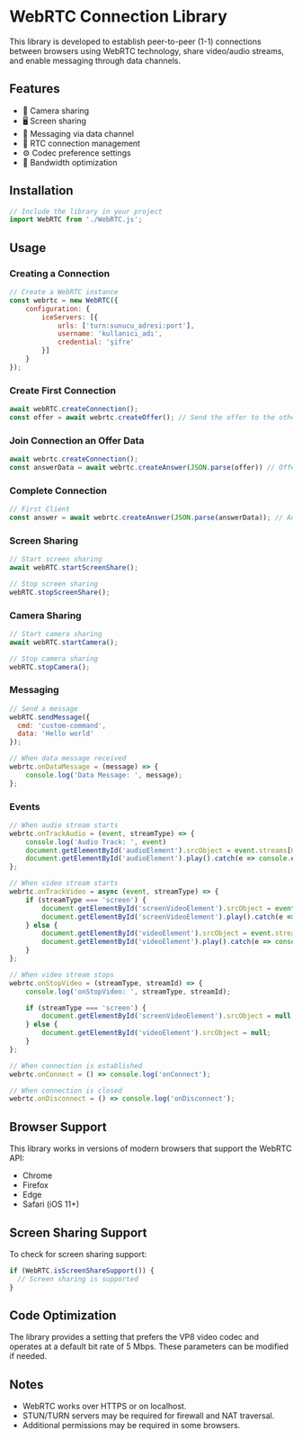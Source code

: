 # WebRTC Connection Library

This library is developed to establish peer-to-peer (1-1) connections between browsers using WebRTC technology, share video/audio streams, and enable messaging through data channels.

## Features

- 🎥 Camera sharing
- 🖥️ Screen sharing
- 📨 Messaging via data channel
- 🔄 RTC connection management
- ⚙️ Codec preference settings
- 🚀 Bandwidth optimization

## Installation

```javascript
// Include the library in your project
import WebRTC from './WebRTC.js';
```

## Usage

### Creating a Connection

```javascript
// Create a WebRTC instance
const webrtc = new WebRTC({
    configuration: {
        iceServers: [{
            urls: ['turn:sunucu_adresi:port'],
            username: 'kullanıcı_adı',
            credential: 'şifre'
        }]
    }
});
```

### Create First Connection

```javascript
await webRTC.createConnection();
const offer = await webrtc.createOffer(); // Send the offer to the other peer (HTTP, WebSocket, etc.)
```

### Join Connection an Offer Data

```javascript
await webrtc.createConnection();
const answerData = await webrtc.createAnswer(JSON.parse(offer)) // Offer Data
```

### Complete Connection

```javascript
// First Client
const answer = await webrtc.createAnswer(JSON.parse(answerData)); // Answer Data
```

### Screen Sharing

```javascript
// Start screen sharing
await webRTC.startScreenShare();

// Stop screen sharing
webRTC.stopScreenShare();
```

### Camera Sharing

```javascript
// Start camera sharing
await webRTC.startCamera();

// Stop camera sharing
webRTC.stopCamera();
```

### Messaging

```javascript
// Send a message
webRTC.sendMessage({
  cmd: 'custom-command',
  data: 'Hello world'
});

// When data message received
webrtc.onDataMessage = (message) => {
    console.log('Data Message: ', message);
};
```

### Events

```javascript
// When audio stream starts
webrtc.onTrackAudio = (event, streamType) => {
    console.log('Audio Track: ', event)
    document.getElementById('audioElement').srcObject = event.streams[0];
    document.getElementById('audioElement').play().catch(e => console.error('Audio play error:', e));
};

// When video stream starts
webrtc.onTrackVideo = async (event, streamType) => {
    if (streamType === 'screen') {
        document.getElementById('screenVideoElement').srcObject = event.streams[0];
        document.getElementById('screenVideoElement').play().catch(e => console.error('Video play error:', e));
    } else {
        document.getElementById('videoElement').srcObject = event.streams[0];
        document.getElementById('videoElement').play().catch(e => console.error('Video play error:', e));
    }
};

// When video stream stops
webrtc.onStopVideo = (streamType, streamId) => {
    console.log('onStopVideo: ', streamType, streamId);

    if (streamType === 'screen') {
        document.getElementById('screenVideoElement').srcObject = null;
    } else {
        document.getElementById('videoElement').srcObject = null;
    }
};

// When connection is established
webrtc.onConnect = () => console.log('onConnect');

// When connection is closed
webrtc.onDisconnect = () => console.log('onDisconnect');
```

## Browser Support

This library works in versions of modern browsers that support the WebRTC API:
- Chrome
- Firefox
- Edge
- Safari (iOS 11+)

## Screen Sharing Support

To check for screen sharing support:

```javascript
if (WebRTC.isScreenShareSupport()) {
  // Screen sharing is supported
}
```

## Code Optimization

The library provides a setting that prefers the VP8 video codec and operates at a default bit rate of 5 Mbps. These parameters can be modified if needed.

## Notes

- WebRTC works over HTTPS or on localhost.
- STUN/TURN servers may be required for firewall and NAT traversal.
- Additional permissions may be required in some browsers.
